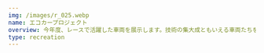 ```yaml
---
img: /images/r_025.webp
name: エコカープロジェクト
overview: 今年度、レースで活躍した車両を展示します。技術の集大成ともいえる車両たちをぜひご覧ください。
type: recreation
---
```

